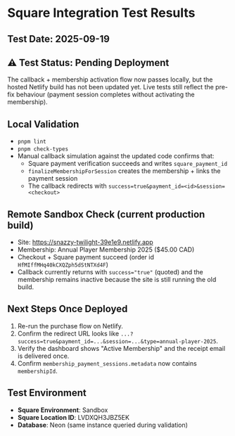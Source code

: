 # Square Integration Test Results

## Test Date: 2025-09-19

## ⚠️ Test Status: Pending Deployment

The callback + membership activation flow now passes locally, but the hosted Netlify build has not
been updated yet. Live tests still reflect the pre-fix behaviour (payment session completes without
activating the membership).

## Local Validation

- `pnpm lint`
- `pnpm check-types`
- Manual callback simulation against the updated code confirms that:
  - Square payment verification succeeds and writes `square_payment_id`
  - `finalizeMembershipForSession` creates the membership + links the payment session
  - The callback redirects with `success=true&payment_id=<id>&session=<checkout>`

## Remote Sandbox Check (current production build)

- Site: https://snazzy-twilight-39e1e9.netlify.app
- Membership: Annual Player Membership 2025 ($45.00 CAD)
- Checkout + Square payment succeed (order id `HfMIffMHq40kCXQZph5dStNTXd4F`)
- Callback currently returns with `success="true"` (quoted) and the membership remains inactive
  because the site is still running the old build.

## Next Steps Once Deployed

1. Re-run the purchase flow on Netlify.
2. Confirm the redirect URL looks like
   `...?success=true&payment_id=...&session=...&type=annual-player-2025`.
3. Verify the dashboard shows "Active Membership" and the receipt email is delivered once.
4. Confirm `membership_payment_sessions.metadata` now contains `membershipId`.

## Test Environment

- **Square Environment**: Sandbox
- **Square Location ID**: LVDXQH3JBZ5EK
- **Database**: Neon (same instance queried during validation)
